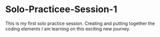 # Solo-Practicee-Session-1
This is my first solo practice session.  Creating and putting together the coding elements I am learning on this exciting new journey.

